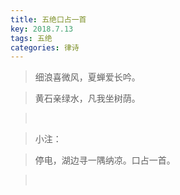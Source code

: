 ```yaml
---
title: 五绝口占一首
key: 2018.7.13
tags: 五绝
categories: 律诗
---
```


<blockquote class="blockquote-center">细浪喜微风，夏蝉爱长吟。
</blockquote>
<blockquote class="blockquote-center">黄石亲绿水，凡我坐树荫。
</blockquote>
<blockquote class="blockquote-center"></br>
</blockquote>
<blockquote class="blockquote-center">小注：
</blockquote>
<blockquote class="blockquote-center">停电，湖边寻一隅纳凉。口占一首。
</blockquote>
<blockquote class="blockquote-center"></br>
</blockquote>
